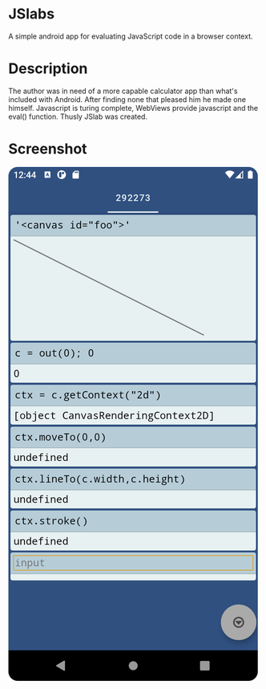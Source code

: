 # JSlabs

A simple android app for evaluating JavaScript code in a 
browser context.

# Description

The author was in need of a more capable calculator app than what's included with Android. After finding none that pleased him he made one himself. Javascript is turing complete, WebViews provide javascript and the eval() function. Thusly JSlab was created.

# Screenshot

![image](metadata/en-US/images/phoneScreenshots/1.png)

